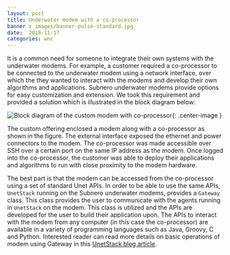 ```yaml
---
layout: post
title: Underwater modem with a co-processor
banner : images/banner-pulse-standard.jpg
date:  2018-11-17
categories: wnc
---
```


It is a common need for someone to integrate their own systems with the underwater modems. For example, a customer required a co-processor to be connected to the underwater modem using a network interface, over which the they wanted to interact with the modems and develop their own algorithms and applications. Subnero underwater modems provide options for easy customization and extension. We took this requirement and provided a solution which is illustrated in the block diagram below:

![Block diagram of the custom modem with co-processor]({{site.baseurl}}/images/block.jpg){: .center-image  }

The custom offering enclosed a modem along with a co-processor as shown in the figure. The external interface exposed the ethernet and power connectors to the modem. The co-processor was made accessible over SSH over a certain port on the same IP address as the modem. Once logged into the co-processor, the customer was able to deploy their applications and algorithms to run with close proximity to the modem hardware.

The best part is that the modem can be accessed from the co-processor using a set of standard Unet APIs. In order to be able to use the same APIs, `UnetStack` running on the Subnero underwater modems, provides a `Gateway` class. This class provides the user to communicate with the agents running in `UnetStack` on the modem. This class is utilized and the APIs are developed for the user to build their application upon. The APIs to interact with the modem from any computer (in this case the co-processor) are available in a variety of programming languages such as Java, Groovy, C and Python. Interested reader can read more details on basic operations of modem using Gateway in this [UnetStack blog article](https://blog.unetstack.net/basic-modem-operations-using-unetstack#disqus_thread).

